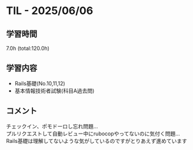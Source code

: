 # TIL - 2025/06/06

## 学習時間
7.0h (total:120.0h)

## 学習内容
- Rails基礎(No.10,11,12)
- 基本情報技術者試験(科目A過去問)

## コメント
チェックイン、ポモドーロし忘れ問題…<br>
プルリクエストして自動レビュー中にrubocopやってないのに気付く問題…<br>
Rails基礎は理解してないような気がしているのですがとりあえず進めています
